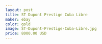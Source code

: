 ```yaml
---
layout: post
title: ST Dupont Prestige Cuba Libre
maker: ebay
color: gold
image: ST-Dupont-Prestige-Cuba-Libre.jpg
price: 8000.00 USD
---
```


